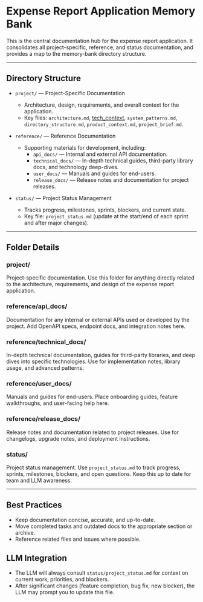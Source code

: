 # Expense Report Application Memory Bank

This is the central documentation hub for the expense report application. It consolidates all project-specific, reference, and status documentation, and provides a map to the memory-bank directory structure.

---

## Directory Structure

- `project/` — Project-Specific Documentation
  - Architecture, design, requirements, and overall context for the application.
  - Key files: `architecture.md`, [tech_context](memory-bank/project/tech_context.md), `system_patterns.md`, `directory_structure.md`, `product_context.md`, `project_brief.md`.

- `reference/` — Reference Documentation
  - Supporting materials for development, including:
    - `api_docs/` — Internal and external API documentation.
    - `technical_docs/` — In-depth technical guides, third-party library docs, and technology deep-dives.
    - `user_docs/` — Manuals and guides for end-users.
    - `release_docs/` — Release notes and documentation for project releases.

- `status/` — Project Status Management
  - Tracks progress, milestones, sprints, blockers, and current state.
  - Key file: `project_status.md` (update at the start/end of each sprint and after major changes).

---

## Folder Details

### project/

Project-specific documentation. Use this folder for anything directly related to the architecture, requirements, and design of the expense report application.

### reference/api_docs/

Documentation for any internal or external APIs used or developed by the project. Add OpenAPI specs, endpoint docs, and integration notes here.

### reference/technical_docs/

In-depth technical documentation, guides for third-party libraries, and deep dives into specific technologies. Use for implementation notes, library usage, and advanced patterns.

### reference/user_docs/

Manuals and guides for end-users. Place onboarding guides, feature walkthroughs, and user-facing help here.

### reference/release_docs/

Release notes and documentation related to project releases. Use for changelogs, upgrade notes, and deployment instructions.

### status/

Project status management. Use `project_status.md` to track progress, sprints, milestones, blockers, and open questions. Keep this up to date for team and LLM awareness.

---

## Best Practices

- Keep documentation concise, accurate, and up-to-date.
- Move completed tasks and outdated docs to the appropriate section or archive.
- Reference related files and issues where possible.

## LLM Integration

- The LLM will always consult `status/project_status.md` for context on current work, priorities, and blockers.
- After significant changes (feature completion, bug fix, new blocker), the LLM may prompt you to update this file.
